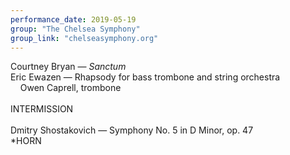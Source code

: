 ```yaml
---
performance_date: 2019-05-19
group: "The Chelsea Symphony"
group_link: "chelseasymphony.org"
---
```

Courtney Bryan — _Sanctum_<br/>
Eric Ewazen — Rhapsody for bass trombone and string orchestra<br/>
&nbsp;&nbsp;&nbsp;&nbsp;Owen Caprell, trombone<br/>
<br/>
INTERMISSION<br/>
<br/>
Dmitry Shostakovich — Symphony No. 5 in D Minor, op. 47<br/>
*HORN
